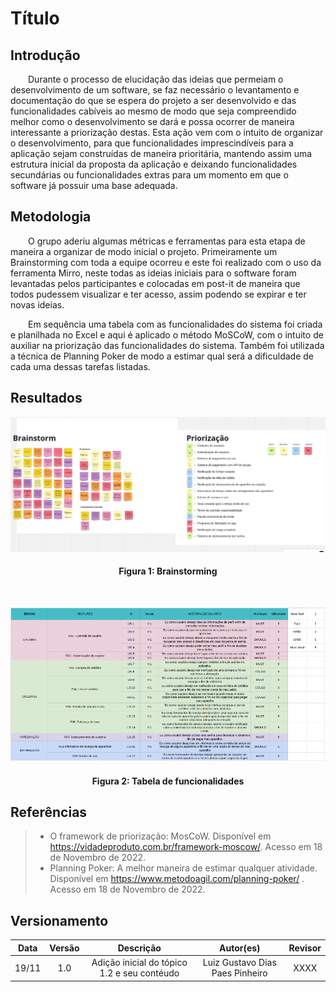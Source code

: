 # Título

## Introdução

&emsp;&emsp;Durante o processo de elucidação das ideias que permeiam o desenvolvimento de um software, se faz necessário o levantamento e documentação do que se espera do projeto a ser desenvolvido e das funcionalidades cabíveis ao mesmo de modo que seja compreendido melhor como o desenvolvimento se dará e possa ocorrer de maneira interessante a priorização destas. Esta ação vem com o intuito de organizar o desenvolvimento, para que funcionalidades imprescindíveis para a aplicação sejam construídas de maneira prioritária, mantendo assim uma estrutura inicial da proposta da aplicação e deixando funcionalidades secundárias ou funcionalidades extras para um momento em que o software já possuir uma base adequada.

## Metodologia

&emsp;&emsp;O grupo aderiu algumas métricas e ferramentas para esta etapa de maneira a organizar de modo inicial o projeto. Primeiramente um Brainstorming com toda a equipe ocorreu e este foi realizado com o uso da ferramenta Mirro, neste todas as ideias iniciais para o software foram levantadas pelos participantes e colocadas em post-it de maneira que todos pudessem visualizar e ter acesso, assim podendo se expirar e ter novas ideias.

&emsp;&emsp;Em sequência uma tabela com as funcionalidades do sistema foi criada e planilhada no Excel e aqui é aplicado o método MoSCoW, com o intuito de auxiliar na priorização das funcionalidades do sistema. Também foi utilizada a técnica de Planning Poker de modo a estimar qual será a dificuldade de cada uma dessas tarefas listadas.

## Resultados

![Brainstorm](../assets/img/brainstorming.png)
<h4 align = "center">Figura 1: Brainstorming</h6>

<br>

![Tabela com as funcionalides](../assets/img/tabelafuncionalides.png)
<h4 align = "center">Figura 2: Tabela de funcionalidades</h6>

## Referências

> - O framework de priorização: MosCoW. Disponível em <https://vidadeproduto.com.br/framework-moscow/>. Acesso em 18 de Novembro de 2022.
> - Planning Poker: A melhor maneira de estimar qualquer atividade. Disponível em <https://www.metodoagil.com/planning-poker/> . Acesso em 18 de Novembro de 2022.


## Versionamento

| Data  | Versão |                     Descrição                      |  Autor(es)  | Revisor |
| :---: | :----: | :------------------------------------------------: | :---------: | :-----: |
| 19/11 |  1.0   | Adição inicial do tópico 1.2 e seu contéudo        |    Luiz Gustavo Dias Paes Pinheiro     |  XXXX   |